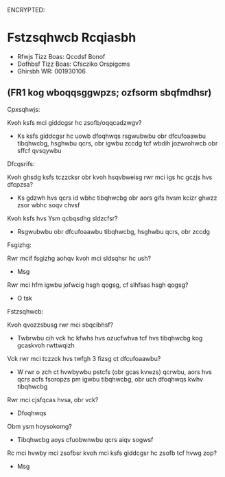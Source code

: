 ENCRYPTED:
# Fstzsqhwcb Rcqiasbh

* Rfwjs Tizz Boas: Qccdsf Bonof
* Dofhbsf Tizz Boas: Cfscziko Orspigcms
* Ghirsbh WR: 001930106

## (FR1 kog wboqqsggwpzs; ozfsorm sbqfmdhsr)

Cpxsqhwjs:

Kvoh ksfs mci giddcgsr hc zsofb/oqqcadzwgv?

- Ks ksfs giddcgsr hc uowb dfoqhwqs rsgwubwbu obr dfcufoaawbu tibqhwcbg, hsghwbu qcrs, obr igwbu zccdg tcf wbdih jozwrohwcb
obr sffcf qvsqywbu

Dfcqsrifs:

Kvoh ghsdg ksfs tczzcksr obr kvoh hsqvbweisg rwr mci igs hc gczjs hvs dfcpzsa?

- Ks gdzwh hvs qcrs id wbhc tibqhwcbg obr aors gifs hvsm kcizr ghwzz zsor wbhc soqv chvsf

Kvoh ksfs hvs Ysm qcbqsdhg sldzcfsr?

- Rsgwubwbu obr dfcufoaawbu tibqhwcbg, hsghwbu qcrs, obr zccdg

Fsgizhg:

Rwr mcif fsgizhg aohqv kvoh mci sldsqhsr hc ush?

- Msg

Rwr mci hfm igwbu jofwcig hsgh qogsg, cf slhfsas hsgh qogsg?

- O tsk

Fstzsqhwcb:

Kvoh qvozzsbusg rwr mci sbqcibhsf?

- Twbrwbu cih vck hc kfwhs hvs ozucfwhva tcf hvs tibqhwcbg kog gcaskvoh rwttwqizh

Vck rwr mci tczzck hvs twfgh 3 fizsg ct dfcufoaawbu?

- W rwr o zch ct hvwbywbu pstcfs (obr gcas kvwzs) qcrwbu, aors hvs qcrs acfs fsoropzs pm igwbu tibqhwcbg, obr uch dfoqhwqs
kwhv tibqhwcbg

Rwr mci cjsfqcas hvsa, obr vck?

- Dfoqhwqs

Obm ysm hoysokomg?

- Tibqhwcbg aoys cfuobwnwbu qcrs aiqv sogwsf

Rc mci hvwby mci zsofbsr kvoh mci ksfs giddcgsr hc zsofb tcf hvwg zop?

- Msg